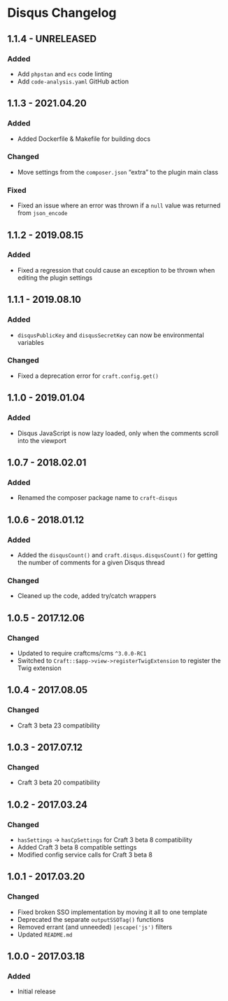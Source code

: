 # Disqus Changelog

## 1.1.4 - UNRELEASED
### Added
* Add `phpstan` and `ecs` code linting
* Add `code-analysis.yaml` GitHub action

## 1.1.3 - 2021.04.20
### Added
* Added Dockerfile & Makefile for building docs

### Changed
* Move settings from the `composer.json` “extra” to the plugin main class

### Fixed
* Fixed an issue where an error was thrown if a `null` value was returned from `json_encode`

## 1.1.2 - 2019.08.15
### Added
* Fixed a regression that could cause an exception to be thrown when editing the plugin settings

## 1.1.1 - 2019.08.10
### Added
* `disqusPublicKey` and `disqusSecretKey` can now be environmental variables

### Changed
* Fixed a deprecation error for `craft.config.get()`

## 1.1.0 - 2019.01.04
### Added
* Disqus JavaScript is now lazy loaded, only when the comments scroll into the viewport

## 1.0.7 - 2018.02.01
### Added
* Renamed the composer package name to `craft-disqus`

## 1.0.6 - 2018.01.12
### Added
* Added the `disqusCount()` and `craft.disqus.disqusCount()` for getting the number of comments for a given Disqus thread

### Changed
* Cleaned up the code, added try/catch wrappers

## 1.0.5 - 2017.12.06
### Changed
* Updated to require craftcms/cms `^3.0.0-RC1`
* Switched to `Craft::$app->view->registerTwigExtension` to register the Twig extension

## 1.0.4 - 2017.08.05
### Changed
* Craft 3 beta 23 compatibility

## 1.0.3 - 2017.07.12
### Changed
* Craft 3 beta 20 compatibility

## 1.0.2 - 2017.03.24
### Changed
* `hasSettings` -> `hasCpSettings` for Craft 3 beta 8 compatibility
* Added Craft 3 beta 8 compatible settings
* Modified config service calls for Craft 3 beta 8

## 1.0.1 - 2017.03.20
### Changed
* Fixed broken SSO implementation by moving it all to one template
* Deprecated the separate `outputSSOTag()` functions
* Removed errant (and unneeded) `|escape('js')` filters
* Updated `README.md`

## 1.0.0 - 2017.03.18
### Added
* Initial release
